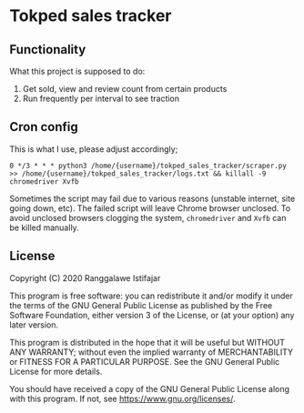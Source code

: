 # Tokped sales tracker
## Functionality
What this project is supposed to do:
1. Get sold, view and review count from certain products
2. Run frequently per interval to see traction

## Cron config
This is what I use, please adjust accordingly;

`0 */3 * * * python3 /home/{username}/tokped_sales_tracker/scraper.py >> /home/{username}/tokped_sales_tracker/logs.txt && killall -9 chromedriver Xvfb`

Sometimes the script may fail due to various reasons (unstable internet, site going down, etc). The failed script will leave Chrome browser unclosed. To avoid unclosed browsers clogging the system, `chromedriver` and `Xvfb` can be killed manually.

## License
Copyright (C) 2020 Ranggalawe Istifajar

This program is free software: you can redistribute it and/or modify it under the terms of the GNU General Public License as published by the Free Software Foundation, either version 3 of the License, or (at your option) any later version.

This program is distributed in the hope that it will be useful but WITHOUT ANY WARRANTY; without even the implied warranty of MERCHANTABILITY or FITNESS FOR A PARTICULAR PURPOSE.  See the GNU General Public License for more details.

You should have received a copy of the GNU General Public License along with this program.  If not, see https://www.gnu.org/licenses/.